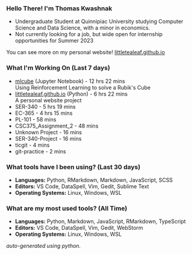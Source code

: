 
### Hello There! I'm Thomas Kwashnak

- Undergraduate Student at Quinnipiac University studying Computer Science and Data Science, with a minor in economics.
- Not currently looking for a job, but wide open for internship opportunities for Summer 2023

You can see more on my personal website! [littletealeaf.github.io](https://littletealeaf.github.io)

### What I'm Working On (Last 7 days)
<ul><li><a href="https://github.com/LittleTealeaf/mlcube">mlcube</a> (Jupyter Notebook) - 12 hrs 22 mins<br>Using Reinforcement Learning to solve a Rubik's Cube</li><li><a href="https://github.com/LittleTealeaf/littletealeaf.github.io">littletealeaf.github.io</a> (Python) - 6 hrs 22 mins<br>A personal website project</li><li>SER-340 - 5 hrs 19 mins</li><li>EC-365 - 4 hrs 15 mins</li><li>PL-101 - 58 mins</li><li>CSC375_Assignment_2 - 48 mins</li><li>Unknown Project - 16 mins</li><li>SER-340-Project - 16 mins</li><li>ticgit - 4 mins</li><li>git-practice - 2 mins</li></ul>

### What tools have I been using? (Last 30 days)
- **Languages:** Python, RMarkdown, Markdown, JavaScript, SCSS
- **Editors:** VS Code, DataSpell, Vim, Gedit, Sublime Text
- **Operating Systems:** Linux, Windows, WSL

### What are my most used tools? (All Time)
- **Languages:** Python, Markdown, JavaScript, RMarkdown, TypeScript
- **Editors:** VS Code, DataSpell, Vim, Gedit, WebStorm
- **Operating Systems:** Linux, Windows, WSL

*auto-generated using python.*

